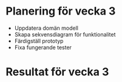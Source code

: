 # Planering för vecka 3  
* Uppdatera domän modell
* Skapa sekvensdiagram för funktionalitet
* Färdigställ prototyp
* Fixa fungerande tester  

# Resultat för vecka 3  
